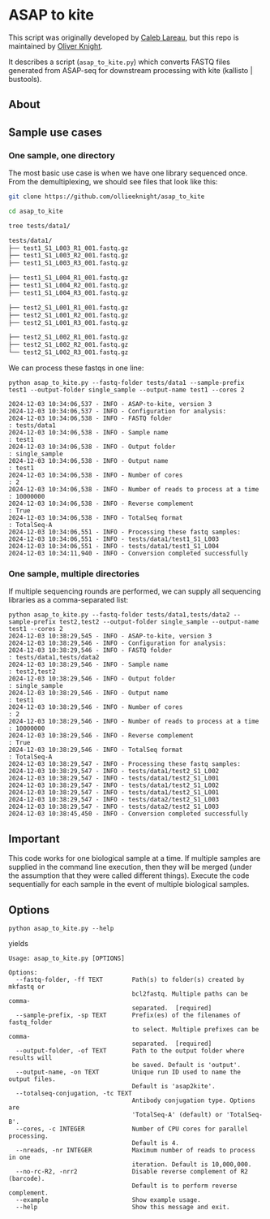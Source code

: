 # ASAP to kite
This script was originally developed by [Caleb Lareau](https://www.mskcc.org/research/ski/labs/caleb-lareau), but this repo is maintained by [Oliver Knight](https://immunologie.charite.de/metas/person/person/address_detail/oliver_knight/).  

It describes a script (`asap_to_kite.py`) which converts FASTQ files generated from ASAP-seq for downstream processing with kite (kallisto | bustools). 

## About

## Sample use cases

### One sample, one directory

The most basic use case is when we have one library sequenced once. From the demultiplexing,
we should see files that look like this:

```sh
git clone https://github.com/ollieeknight/asap_to_kite

cd asap_to_kite

tree tests/data1/

tests/data1/
├── test1_S1_L003_R1_001.fastq.gz
├── test1_S1_L003_R2_001.fastq.gz
├── test1_S1_L003_R3_001.fastq.gz

├── test1_S1_L004_R1_001.fastq.gz
├── test1_S1_L004_R2_001.fastq.gz
├── test1_S1_L004_R3_001.fastq.gz

├── test2_S1_L001_R1_001.fastq.gz
├── test2_S1_L001_R2_001.fastq.gz
├── test2_S1_L001_R3_001.fastq.gz

├── test2_S1_L002_R1_001.fastq.gz
├── test2_S1_L002_R2_001.fastq.gz
└── test2_S1_L002_R3_001.fastq.gz
```

We can process these fastqs in one line:

```
python asap_to_kite.py --fastq-folder tests/data1 --sample-prefix test1 --output-folder single_sample --output-name test1 --cores 2

2024-12-03 10:34:06,537 - INFO - ASAP-to-kite, version 3
2024-12-03 10:34:06,537 - INFO - Configuration for analysis:
2024-12-03 10:34:06,538 - INFO - FASTQ folder                            : tests/data1
2024-12-03 10:34:06,538 - INFO - Sample name                             : test1
2024-12-03 10:34:06,538 - INFO - Output folder                           : single_sample
2024-12-03 10:34:06,538 - INFO - Output name                             : test1
2024-12-03 10:34:06,538 - INFO - Number of cores                         : 2
2024-12-03 10:34:06,538 - INFO - Number of reads to process at a time    : 10000000
2024-12-03 10:34:06,538 - INFO - Reverse complement                      : True
2024-12-03 10:34:06,538 - INFO - TotalSeq format                         : TotalSeq-A
2024-12-03 10:34:06,551 - INFO - Processing these fastq samples:
2024-12-03 10:34:06,551 - INFO - tests/data1/test1_S1_L003
2024-12-03 10:34:06,551 - INFO - tests/data1/test1_S1_L004
2024-12-03 10:34:11,940 - INFO - Conversion completed successfully
```

### One sample, multiple directories 

If multiple sequencing rounds are performed, we can supply all sequencing libraries as a comma-separated list:

```
python asap_to_kite.py --fastq-folder tests/data1,tests/data2 --sample-prefix test2,test2 --output-folder single_sample --output-name test1 --cores 2
2024-12-03 10:38:29,545 - INFO - ASAP-to-kite, version 3
2024-12-03 10:38:29,546 - INFO - Configuration for analysis:
2024-12-03 10:38:29,546 - INFO - FASTQ folder                            : tests/data1,tests/data2
2024-12-03 10:38:29,546 - INFO - Sample name                             : test2,test2
2024-12-03 10:38:29,546 - INFO - Output folder                           : single_sample
2024-12-03 10:38:29,546 - INFO - Output name                             : test1
2024-12-03 10:38:29,546 - INFO - Number of cores                         : 2
2024-12-03 10:38:29,546 - INFO - Number of reads to process at a time    : 10000000
2024-12-03 10:38:29,546 - INFO - Reverse complement                      : True
2024-12-03 10:38:29,546 - INFO - TotalSeq format                         : TotalSeq-A
2024-12-03 10:38:29,547 - INFO - Processing these fastq samples:
2024-12-03 10:38:29,547 - INFO - tests/data1/test2_S1_L002
2024-12-03 10:38:29,547 - INFO - tests/data1/test2_S1_L001
2024-12-03 10:38:29,547 - INFO - tests/data1/test2_S1_L002
2024-12-03 10:38:29,547 - INFO - tests/data1/test2_S1_L001
2024-12-03 10:38:29,547 - INFO - tests/data2/test2_S1_L003
2024-12-03 10:38:29,547 - INFO - tests/data2/test2_S1_L003
2024-12-03 10:38:45,450 - INFO - Conversion completed successfully
```

## Important

This code works for one biological sample at a time. If multiple samples are supplied in the command line execution, then they will be merged (under the assumption that they were called different things). Execute the code sequentially for each sample in the event of multiple biological samples. 

## Options

```
python asap_to_kite.py --help
```

yields

```
Usage: asap_to_kite.py [OPTIONS]

Options:
  --fastq-folder, -ff TEXT        Path(s) to folder(s) created by mkfastq or
                                  bcl2fastq. Multiple paths can be comma-
                                  separated.  [required]
  --sample-prefix, -sp TEXT       Prefix(es) of the filenames of fastq_folder
                                  to select. Multiple prefixes can be comma-
                                  separated.  [required]
  --output-folder, -of TEXT       Path to the output folder where results will
                                  be saved. Default is 'output'.
  --output-name, -on TEXT         Unique run ID used to name the output files.
                                  Default is 'asap2kite'.
  --totalseq-conjugation, -tc TEXT
                                  Antibody conjugation type. Options are
                                  'TotalSeq-A' (default) or 'TotalSeq-B'.
  --cores, -c INTEGER             Number of CPU cores for parallel processing.
                                  Default is 4.
  --nreads, -nr INTEGER           Maximum number of reads to process in one
                                  iteration. Default is 10,000,000.
  --no-rc-R2, -nrr2               Disable reverse complement of R2 (barcode).
                                  Default is to perform reverse complement.
  --example                       Show example usage.
  --help                          Show this message and exit.
```
